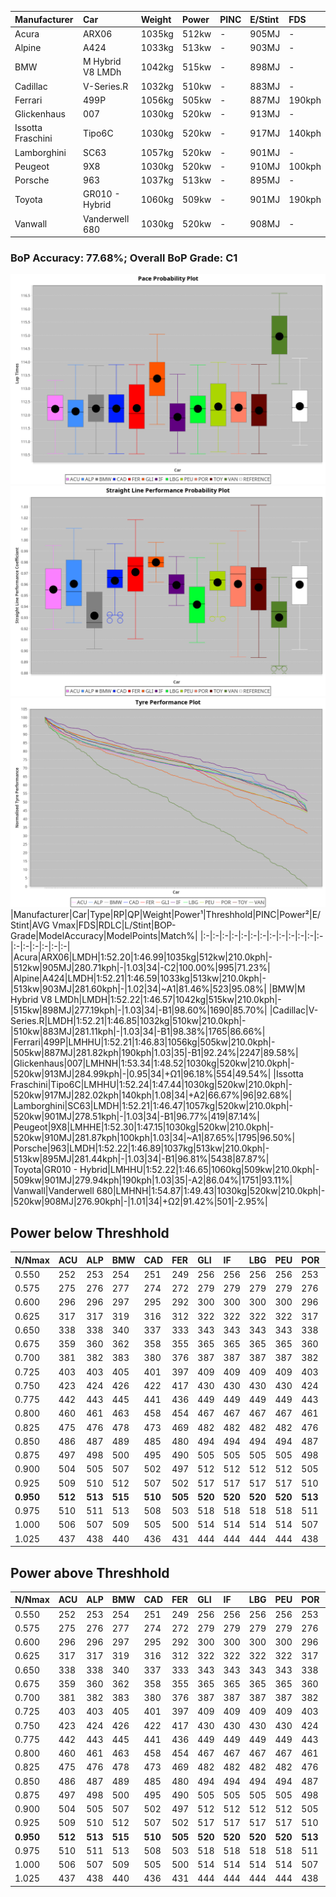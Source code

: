 |Manufacturer|Car|Weight|Power|PINC|E/Stint|FDS|
|:-|:-|:-|:-|:-|:-|:-|
|Acura|ARX06|1035kg|512kw|-|905MJ|-|
|Alpine|A424|1033kg|513kw|-|903MJ|-|
|BMW|M Hybrid V8 LMDh|1042kg|515kw|-|898MJ|-|
|Cadillac|V-Series.R|1032kg|510kw|-|883MJ|-|
|Ferrari|499P|1056kg|505kw|-|887MJ|190kph|
|Glickenhaus|007|1030kg|520kw|-|913MJ|-|
|Issotta Fraschini|Tipo6C|1030kg|520kw|-|917MJ|140kph|
|Lamborghini|SC63|1057kg|520kw|-|901MJ|-|
|Peugeot|9X8|1030kg|520kw|-|910MJ|100kph|
|Porsche|963|1037kg|513kw|-|895MJ|-|
|Toyota|GR010 - Hybrid|1060kg|509kw|-|901MJ|190kph|
|Vanwall|Vanderwell 680|1030kg|520kw|-|908MJ|-|

### BoP Accuracy: 77.68%; Overall BoP Grade: C1
![PACECHART](./IMG/AUTO.png)
![STRAIGHTLINEPERFORMANCECHART](./IMG/AUTO_sp.png)
![TYREPERFORMANCECHART](./IMG/AUTO_tw.png)
|Manufacturer|Car|Type|RP|QP|Weight|Power¹|Threshhold|PINC|Power²|E/Stint|AVG Vmax|FDS|RDLC|L/Stint|BOP-Grade|ModelAccuracy|ModelPoints|Match%|
|:-|:-|:-|:-|:-|:-|:-|:-|:-|:-|:-|:-|:-|:-|:-|:-|:-|:-|:-|
|Acura|ARX06|LMDH|1:52.20|1:46.99|1035kg|512kw|210.0kph|-|512kw|905MJ|280.71kph|-|1.03|34|-C2|100.00%|995|71.23%|
|Alpine|A424|LMDH|1:52.21|1:46.59|1033kg|513kw|210.0kph|-|513kw|903MJ|281.60kph|-|1.02|34|~A1|81.46%|523|95.08%|
|BMW|M Hybrid V8 LMDh|LMDH|1:52.22|1:46.57|1042kg|515kw|210.0kph|-|515kw|898MJ|277.19kph|-|1.03|34|-B1|98.60%|1690|85.70%|
|Cadillac|V-Series.R|LMDH|1:52.21|1:46.85|1032kg|510kw|210.0kph|-|510kw|883MJ|281.11kph|-|1.03|34|-B1|98.38%|1765|86.66%|
|Ferrari|499P|LMHHU|1:52.21|1:46.83|1056kg|505kw|210.0kph|-|505kw|887MJ|281.82kph|190kph|1.03|35|-B1|92.24%|2247|89.58%|
|Glickenhaus|007|LMHNH|1:53.34|1:48.52|1030kg|520kw|210.0kph|-|520kw|913MJ|284.99kph|-|0.95|34|+Ω1|96.18%|554|49.54%|
|Issotta Fraschini|Tipo6C|LMHHU|1:52.24|1:47.44|1030kg|520kw|210.0kph|-|520kw|917MJ|282.02kph|140kph|1.08|34|+A2|66.67%|96|92.68%|
|Lamborghini|SC63|LMDH|1:52.21|1:46.47|1057kg|520kw|210.0kph|-|520kw|901MJ|278.51kph|-|1.03|34|-B1|96.77%|419|87.14%|
|Peugeot|9X8|LMHHE|1:52.30|1:47.15|1030kg|520kw|210.0kph|-|520kw|910MJ|281.87kph|100kph|1.03|34|~A1|87.65%|1795|96.50%|
|Porsche|963|LMDH|1:52.22|1:46.89|1037kg|513kw|210.0kph|-|513kw|895MJ|281.44kph|-|1.03|34|-B1|96.81%|5438|87.87%|
|Toyota|GR010 - Hybrid|LMHHU|1:52.22|1:46.65|1060kg|509kw|210.0kph|-|509kw|901MJ|279.94kph|190kph|1.03|35|-A2|86.04%|1751|93.11%|
|Vanwall|Vanderwell 680|LMHNH|1:54.87|1:49.43|1030kg|520kw|210.0kph|-|520kw|908MJ|276.90kph|-|1.01|34|+Ω2|91.42%|501|-2.95%|

## Power below Threshhold
|N/Nmax|ACU|ALP|BMW|CAD|FER|GLI|IF|LBG|PEU|POR|TOY|VAN|
|:-|:-|:-|:-|:-|:-|:-|:-|:-|:-|:-|:-|:-|
|0.550|252|253|254|251|249|256|256|256|256|253|251|256|
|0.575|275|276|277|274|272|279|279|279|279|276|274|279|
|0.600|296|296|297|295|292|300|300|300|300|296|294|300|
|0.625|317|317|319|316|312|322|322|322|322|317|315|322|
|0.650|338|338|340|337|333|343|343|343|343|338|336|343|
|0.675|359|360|362|358|355|365|365|365|365|360|357|365|
|0.700|381|382|383|380|376|387|387|387|387|382|379|387|
|0.725|403|403|405|401|397|409|409|409|409|403|400|409|
|0.750|423|424|426|422|417|430|430|430|430|424|421|430|
|0.775|442|443|445|441|436|449|449|449|449|443|440|449|
|0.800|460|461|463|458|454|467|467|467|467|461|457|467|
|0.825|475|476|478|473|469|482|482|482|482|476|472|482|
|0.850|486|487|489|485|480|494|494|494|494|487|484|494|
|0.875|497|498|500|495|490|505|505|505|505|498|494|505|
|0.900|504|505|507|502|497|512|512|512|512|505|501|512|
|0.925|509|510|512|507|502|517|517|517|517|510|506|517|
|**0.950**|**512**|**513**|**515**|**510**|**505**|**520**|**520**|**520**|**520**|**513**|**509**|**520**|
|0.975|510|511|513|508|503|518|518|518|518|511|507|518|
|1.000|506|507|509|505|500|514|514|514|514|507|504|514|
|1.025|437|438|440|436|431|444|444|444|444|438|435|444|

## Power above Threshhold
|N/Nmax|ACU|ALP|BMW|CAD|FER|GLI|IF|LBG|PEU|POR|TOY|VAN|
|:-|:-|:-|:-|:-|:-|:-|:-|:-|:-|:-|:-|:-|
|0.550|252|253|254|251|249|256|256|256|256|253|251|256|
|0.575|275|276|277|274|272|279|279|279|279|276|274|279|
|0.600|296|296|297|295|292|300|300|300|300|296|294|300|
|0.625|317|317|319|316|312|322|322|322|322|317|315|322|
|0.650|338|338|340|337|333|343|343|343|343|338|336|343|
|0.675|359|360|362|358|355|365|365|365|365|360|357|365|
|0.700|381|382|383|380|376|387|387|387|387|382|379|387|
|0.725|403|403|405|401|397|409|409|409|409|403|400|409|
|0.750|423|424|426|422|417|430|430|430|430|424|421|430|
|0.775|442|443|445|441|436|449|449|449|449|443|440|449|
|0.800|460|461|463|458|454|467|467|467|467|461|457|467|
|0.825|475|476|478|473|469|482|482|482|482|476|472|482|
|0.850|486|487|489|485|480|494|494|494|494|487|484|494|
|0.875|497|498|500|495|490|505|505|505|505|498|494|505|
|0.900|504|505|507|502|497|512|512|512|512|505|501|512|
|0.925|509|510|512|507|502|517|517|517|517|510|506|517|
|**0.950**|**512**|**513**|**515**|**510**|**505**|**520**|**520**|**520**|**520**|**513**|**509**|**520**|
|0.975|510|511|513|508|503|518|518|518|518|511|507|518|
|1.000|506|507|509|505|500|514|514|514|514|507|504|514|
|1.025|437|438|440|436|431|444|444|444|444|438|435|444|
